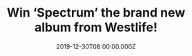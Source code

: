 ---
campaign-uuid: "c-f3975a59-0945-41af-9dee-9f2f85accdbc"
type: "Competition"
category: "Music"
date: "2019-12-30T08:00:00.000Z"
end-date: "2020-01-30T23:59:00.000Z"
disable-form: false
is_promoted: false
has_entry_page: true
title: "Win ‘Spectrum’ the brand new album from Westlife!"
competition-description: "<p>We have managed our hands with one copy of the seventh\
  \ studio album by the Irish boy band Westlife: ‘Spectrum’.The album includes the\
  \ singles 'Hello My Love', 'Better Man', 'Dynamite', and 'My Blood', and features\
  \ collaborations with Ed Sheeran, Steve Mac, Ryan Tedder, Camille Purcell, and James\
  \ Bay.</p>\n<p>Click below and it could be yours.</p>\n"
hero-header: "Win ‘Spectrum’ the brand new album from Westlife!"
terms-confirmation: "N/A"
banner-img: "https://assets.expresslyapp.com/asset-475dffeb-abff-4620-9d8e-d8fed0f04c00.jpg"
logo-left-href: "https://club.expressly.io"
logo-left-image: "https://assets.expresslyapp.com/asset-7905647f-7351-467b-a670-f3b9e549aee7.jpg"
logo-left-title: "Expressly club"
bg-image-hero: "https://assets.expresslyapp.com/asset-3e3b0752-c739-4a00-936e-2c7fd4fd3cc7.jpg"
bg-image-first: "https://assets.expresslyapp.com/asset-8b7ed129-930f-486c-8bf6-88d8731bb898.jpg"
section1-content: "<p>’Spectrum’ is Westlife’s seventh studio album by the Irish boy\
  \ band, and their first since 2010's 'Gravity'. The album includes the singles 'Hello\
  \ My Love', 'Better Man', 'Dynamite', and 'My Blood', and features collaborations\
  \ with Ed Sheeran, Steve Mac, Ryan Tedder, Camille Purcell, and James Bay.</p>\n"
entry-title: "Win ‘Spectrum’ the brand new album from Westlife!"
entry-content: "<p>Enter the draw to win ‘Spectrum’ the brand new album from Westlife\
  \ by completing the form below before 23:59 on the 30th of January 2020.</p>\n"
has-winner: false
prize-description: "‘Spectrum’ the brand new album from Westlife!"
special-conditions: "Multiple entries are allowed up to one every day.\r\n\r\nThis\
  \ competition is also available on: https://club.expressly.io/competitions/spectrum-westlife-cd"
country-restrictions:
- "GB"
---